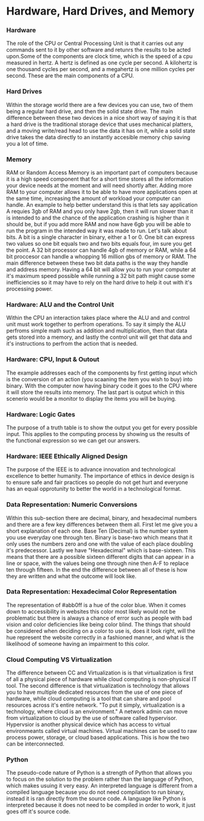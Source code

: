 # Hardware, Hard Drives, and Memory


### Hardware
The role of the CPU or Central Processing Unit is that it carries out any commands sent to it by other software and retunrs the results to be acted upon.Some of the components are clock time, which is the speed of a cpu measured in hertz. A hertz is defined as one cycle per second. A kilohertz is one thousand cycles per second, and a megahertz is one million cycles per second. These are the main components of a CPU.

### Hard Drives
Within the storage world there are a few devices you can use, two of them being a regular hard drive, and then the solid state drive. The main difference between these two devices in a nice short way of saying it is that a hard drive is the traditional storage device that uses mechanical platters, and a moving write/read head to use the data it has on it, while a solid state drive takes the data directly to an instantly accesible memory chip saving you a lot of time. 

### Memory
RAM or Random Access Memory is an important part of computers because it is a high speed component that for a short time stores all the information your device needs at the moment and will need shortly after. Adding more RAM to your computer allows it to be able to have more applications open at the same time, increasing the amount of workload your computer can handle. An example to help better understand this is that lets say application A requies 3gb of RAM and you only have 2gb, then it will run slower than it is intended to and the chance of the application crashing is higher than it should be, but if you add more RAM and now have 6gb you will be able to run the program in the intended way it was made to run. Let's talk about bits. A bit is a single character in binary, either a 1 or 0. One bit can express two values so one bit equals two and two bits equals four, im sure you get the point. A 32 bit processor can handle 4gb of memory or RAM, while a 64 bit proccesor can handle a whopping 16 million gbs of memory or RAM. The main difference between these two bit data paths is the way they handle and address memory. Having a 64 bit will allow you to run your computer at it's maximum speed possible while running a 32 bit path might cause some inefficiencies so it may have to rely on the hard drive to help it out with it's processing power.

### Hardware: ALU and the Control Unit
Within the CPU an interaction takes place where the ALU and and control unit must work together to perfrom operations. To say it simply the ALU perfroms simple math such as addition and multiplication, then that data gets stored into a memory, and lastly the control unit will get that data and it's instructions to perfrom the action that is needed.

### Hardware: CPU, Input & Outout
The example addresses each of the components by first getting input which is the conversion of an action (you scaaning the item you wish to buy) into binary. With the computer now having binary code it goes to the CPU where it will store the results into memory. The last part is output which in this scenerio would be a monitor to display the items you will be buying.

### Hardware: Logic Gates 
The purpose of a truth table is to show the output you get for every possible input. This applies to the computing process by showing us the results of the functional expression so we can get our answers.

### Hardware: IEEE Ethically Aligned Design
The purpose of the IEEE is to advance innovation and technological excellence to better humanity. The importance of ethics in device design is to ensure safe and fair practices so people do not get hurt and everyone has an equal opprotunity to better the world in a technological format.

### Data Representation: Numeric Conversions
Within this sub-section there are decimal, binary, and hexadecimal numbers and there are a few key differences between them all. First let me give you a short explanation of each one. Base Ten (Decimal) is the number system you use everyday one through ten. Binary is base-two which means that it only uses the numbers zero and one with the value of each place doubling it's predecessor. Lastly we have "Hexadecimal" which is base-sixteen. This means that there are a possible sixteen different digits that can appear in a line or space, with the values being one through nine then A-F to replace ten through fifteen. In the end the difference between all of these is how they are written and what the outcome will look like.

### Data Representation: Hexadecimal Color Representation 
The representation of #abb0ff is a hue of the color blue. When it comes down to accessibility in websites this color most likely would not be problematic but there is always a chance of error such as people with bad vision and color deficiencies like being color blind. The things that should be considered when deciding on a color to use is, does it look right, will the hue represent the website correctly in a fashioned manner, and what is the likelihood of someone having an impairment to this color.

### Cloud Computing VS Virtualization
The difference between CC and Virtualization is is that virtualization is first of all a physical piece of hardware while cloud computing is non-physical IT tool. The second difference is that virtualization is technology that allows you to have multiple dedicated resources from the use of one piece of hardware, while cloud computing is a tool that can share and pool resources across it's entire network. "To put it simply, virtualization is a technology, where cloud is an environment." A network admin can move from virtualization to cloud by the use of software called hypervisor. Hypervsior is another physical device which has access to virtual environmeants called virtual machines. Virtual machines can be used to raw process power, storage, or cloud based applications. This is how the two can be interconnected. 

### Python
The pseudo-code nature of Python is a strength of Python that allows you to focus on the solution to the problem rather than the language of Python, which makes usuing it very easy. An interpreted language is different from a compiled language because you do not need compilation to run binary, instead it is ran directly from the source code. A language like Python is interpreted because it does not need to be compiled in order to work, it just goes off it's source code.

